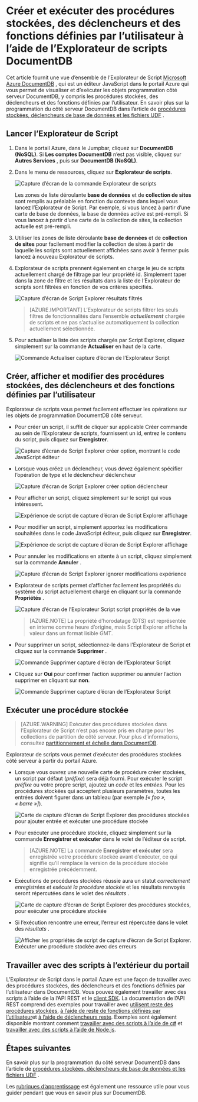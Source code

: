 <properties
    pageTitle="Explorateur de scripts DocumentDB, un éditeur JavaScript | Microsoft Azure"
    description="En savoir plus sur l’Explorateur de Script DocumentDB, un outil Azure portail pour gérer les objets programmation côté serveur DocumentDB, y compris les procédures stockées, des déclencheurs et des fonctions définies par l’utilisateur."
    keywords="éditeur JavaScript"
    services="documentdb"
    authors="kirillg"
    manager="jhubbard"
    editor="monicar"
    documentationCenter=""/>

<tags
    ms.service="documentdb"
    ms.workload="data-services"
    ms.tgt_pltfrm="na"
    ms.devlang="na"
    ms.topic="article"
    ms.date="08/30/2016"
    ms.author="kirillg"/>

# <a name="create-and-run-stored-procedures-triggers-and-user-defined-functions-using-the-documentdb-script-explorer"></a>Créer et exécuter des procédures stockées, des déclencheurs et des fonctions définies par l’utilisateur à l’aide de l’Explorateur de scripts DocumentDB

Cet article fournit une vue d’ensemble de l’Explorateur de Script [Microsoft Azure DocumentDB](https://azure.microsoft.com/services/documentdb/) , qui est un éditeur JavaScript dans le portail Azure qui vous permet de visualiser et d’exécuter les objets programmation côté serveur DocumentDB, y compris les procédures stockées, des déclencheurs et des fonctions définies par l’utilisateur. En savoir plus sur la programmation du côté serveur DocumentDB dans l’article de [procédures stockées, déclencheurs de base de données et les fichiers UDF](documentdb-programming.md) .

## <a name="launch-script-explorer"></a>Lancer l’Explorateur de Script

1. Dans le portail Azure, dans le Jumpbar, cliquez sur **DocumentDB (NoSQL)**. Si **Les comptes DocumentDB** n’est pas visible, cliquez sur **Autres Services** , puis sur **DocumentDB (NoSQL)**.

2. Dans le menu de ressources, cliquez sur **Explorateur de scripts**.

    ![Capture d’écran de la commande Explorateur de scripts](./media/documentdb-view-scripts/scriptexplorercommand.png)
 
    Les zones de liste déroulante **base de données** et de **collection de sites** sont remplis au préalable en fonction du contexte dans lequel vous lancez l’Explorateur de Script.  Par exemple, si vous lancez à partir d’une carte de base de données, la base de données active est pré-rempli.  Si vous lancez à partir d’une carte de la collection de sites, la collection actuelle est pré-rempli.

4.  Utiliser les zones de liste déroulante **base de données** et de **collection de sites** pour facilement modifier la collection de sites à partir de laquelle les scripts sont actuellement affichées sans avoir à fermer puis lancez à nouveau Explorateur de scripts.  

5. Explorateur de scripts prennent également en charge le jeu de scripts actuellement chargé de filtrage par leur propriété id.  Simplement taper dans la zone de filtre et les résultats dans la liste de l’Explorateur de scripts sont filtrées en fonction de vos critères spécifiés.

    ![Capture d’écran de Script Explorer résultats filtrés](./media/documentdb-view-scripts/scriptexplorerfilterresults.png)


    > [AZURE.IMPORTANT] L’Explorateur de scripts filtrer les seuls filtres de fonctionnalités dans l’ensemble ***actuellement*** chargée de scripts et ne pas s’actualise automatiquement la collection actuellement sélectionnée.

5. Pour actualiser la liste des scripts chargés par Script Explorer, cliquez simplement sur la commande **Actualiser** en haut de la carte.

    ![Commande Actualiser capture d’écran de l’Explorateur Script](./media/documentdb-view-scripts/scriptexplorerrefresh.png)


## <a name="create-view-and-edit-stored-procedures-triggers-and-user-defined-functions"></a>Créer, afficher et modifier des procédures stockées, des déclencheurs et des fonctions définies par l’utilisateur

Explorateur de scripts vous permet facilement effectuer les opérations sur les objets de programmation DocumentDB côté serveur.  

- Pour créer un script, il suffit de cliquer sur applicable Créer commande au sein de l’Explorateur de scripts, fournissent un id, entrez le contenu du script, puis cliquez sur **Enregistrer**.

    ![Capture d’écran de Script Explorer créer option, montrant le code JavaScript éditeur](./media/documentdb-view-scripts/scriptexplorercreatecommand.png)

- Lorsque vous créez un déclencheur, vous devez également spécifier l’opération de type et le déclencheur déclencheur

    ![Capture d’écran de Script Explorer créer option déclencheur](./media/documentdb-view-scripts/scriptexplorercreatetrigger.png)

- Pour afficher un script, cliquez simplement sur le script qui vous intéressent.

    ![Expérience de script de capture d’écran de Script Explorer affichage](./media/documentdb-view-scripts/scriptexplorerviewscript.png)

- Pour modifier un script, simplement apportez les modifications souhaitées dans le code JavaScript éditeur, puis cliquez sur **Enregistrer**.

    ![Expérience de script de capture d’écran de Script Explorer affichage](./media/documentdb-view-scripts/scriptexplorereditscript.png)

- Pour annuler les modifications en attente à un script, cliquez simplement sur la commande **Annuler** .

    ![Capture d’écran de Script Explorer ignorer modifications expérience](./media/documentdb-view-scripts/scriptexplorerdiscardchanges.png)

- Explorateur de scripts permet d’afficher facilement les propriétés du système du script actuellement chargé en cliquant sur la commande **Propriétés** .

    ![Capture d’écran de l’Explorateur Script script propriétés de la vue](./media/documentdb-view-scripts/scriptproperties.png)

    > [AZURE.NOTE] La propriété d’horodatage (DTS) est représentée en interne comme heure d’origine, mais Script Explorer affiche la valeur dans un format lisible GMT.

- Pour supprimer un script, sélectionnez-le dans l’Explorateur de Script et cliquez sur la commande **Supprimer** .

    ![Commande Supprimer capture d’écran de l’Explorateur Script](./media/documentdb-view-scripts/scriptexplorerdeletescript1.png)

- Cliquez sur **Oui** pour confirmer l’action supprimer ou annuler l’action supprimer en cliquant sur **non**.

    ![Commande Supprimer capture d’écran de l’Explorateur Script](./media/documentdb-view-scripts/scriptexplorerdeletescript2.png)

## <a name="execute-a-stored-procedure"></a>Exécuter une procédure stockée

> [AZURE.WARNING] Exécuter des procédures stockées dans l’Explorateur de Script n’est pas encore pris en charge pour les collections de partition de côté serveur. Pour plus d’informations, consultez [partitionnement et échelle dans DocumentDB](documentdb-partition-data.md).

Explorateur de scripts vous permet d’exécuter des procédures stockées côté serveur à partir du portail Azure.

- Lorsque vous ouvrez une nouvelle carte de procédure créer stockées, un script par défaut (*préfixe*) sera déjà fourni. Pour exécuter le script *préfixe* ou votre propre script, ajoutez un *code* et les *entrées*. Pour les procédures stockées qui acceptent plusieurs paramètres, toutes les entrées doivent figurer dans un tableau (par exemple *[« foo », « barre »]*).

    ![Carte de capture d’écran de Script Explorer des procédures stockées pour ajouter entrée et exécuter une procédure stockée](./media/documentdb-view-scripts/documentdb-execute-a-stored-procedure-input.png)

- Pour exécuter une procédure stockée, cliquez simplement sur la commande **Enregistrer et exécuter** dans le volet de l’éditeur de script.

    > [AZURE.NOTE] La commande **Enregistrer et exécuter** sera enregistrée votre procédure stockée avant d’exécuter, ce qui signifie qu’il remplace la version de la procédure stockée enregistrée précédemment.

- Exécutions de procédures stockées réussie aura un statut *correctement enregistrées et exécuté la procédure stockée* et les résultats renvoyés seront répercutées dans le volet des *résultats* .

    ![Carte de capture d’écran de Script Explorer des procédures stockées, pour exécuter une procédure stockée](./media/documentdb-view-scripts/documentdb-execute-a-stored-procedure.png)

- Si l’exécution rencontre une erreur, l’erreur est répercutée dans le volet des *résultats* .

    ![Afficher les propriétés de script de capture d’écran de Script Explorer. Exécuter une procédure stockée avec des erreurs](./media/documentdb-view-scripts/documentdb-execute-a-stored-procedure-error.png)

## <a name="work-with-scripts-outside-the-portal"></a>Travailler avec des scripts à l’extérieur du portail

L’Explorateur de Script dans le portail Azure est une façon de travailler avec des procédures stockées, des déclencheurs et des fonctions définies par l’utilisateur dans DocumentDB. Vous pouvez également travailler avec des scripts à l’aide de la l’API REST et le [client SDK](documentdb-sdk-dotnet.md). La documentation de l’API REST comprend des exemples pour travailler avec [utilisent reste des procédures stockées](https://msdn.microsoft.com/library/azure/mt489092.aspx), [à l’aide de reste de fonctions définies par l’utilisateur](https://msdn.microsoft.com/library/azure/dn781481.aspx)et [à l’aide de déclencheurs reste](https://msdn.microsoft.com/library/azure/mt489116.aspx). Exemples sont également disponible montrant comment [travailler avec des scripts à l’aide de c#](documentdb-dotnet-samples.md#server-side-programming-examples) et [travailler avec des scripts à l’aide de Node.js](documentdb-nodejs-samples.md#server-side-programming-examples).

## <a name="next-steps"></a>Étapes suivantes

En savoir plus sur la programmation du côté serveur DocumentDB dans l’article de [procédures stockées, déclencheurs de base de données et les fichiers UDF](documentdb-programming.md) .

Les [rubriques d’apprentissage](https://azure.microsoft.com/documentation/learning-paths/documentdb/) est également une ressource utile pour vous guider pendant que vous en savoir plus sur DocumentDB.  
